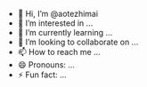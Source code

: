 - 👋 Hi, I’m @aotezhimai
- 👀 I’m interested in ...
- 🌱 I’m currently learning ...
- 💞️ I’m looking to collaborate on ...
- 📫 How to reach me ...
- 😄 Pronouns: ...
- ⚡ Fun fact: ...

<!---
aotezhimai/aotezhimai is a ✨ special ✨ repository because its `README.md` (this file) appears on your GitHub profile.
You can click the Preview link to take a look at your changes.
--->
